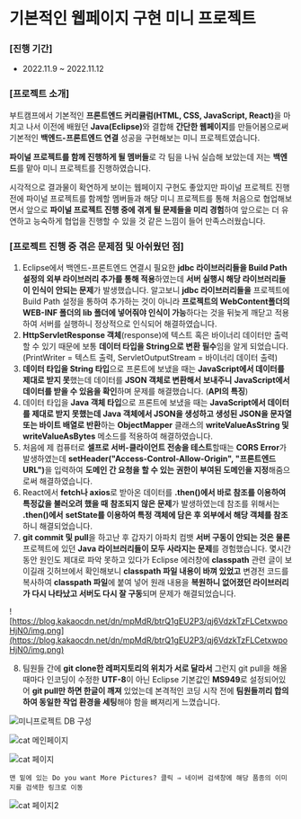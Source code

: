 # 기본적인 웹페이지 구현 미니 프로젝트

### [진행 기간]

- 2022.11.9 ~ 2022.11.12

### [프로젝트 소개]

부트캠프에서 기본적인 <b>프론트엔드 커리큘럼(HTML, CSS, JavaScript, React)</b>을 마치고 나서 이전에 배웠던 <b>Java(Eclipse)</b>와 결합해 **간단한 웹페이지**를 만들어봄으로써 기본적인 **백엔드-프론트엔드 연결** 성공을 구현해보는 미니 프로젝트였습니다.

**파이널 프로젝트를 함께 진행하게 될 멤버들**로 각 팀을 나눠 실습해 보았는데 저는 **백엔드**를 맡아 미니 프로젝트를 진행하였습니다.

시각적으로 결과물이 확연하게 보이는 웹페이지 구현도 좋았지만 파이널 프로젝트 진행전에 파이널 프로젝트를 함께할 멤버들과 해당 미니 프로젝트를 통해 처음으로 협업해보면서 앞으로 **파이널 프로젝트 진행 중에 겪게 될 문제들을 미리 경험**하여 앞으로는 더 유연하고 능숙하게 협업을 진행할 수 있을 것 같은 느낌이 들어 만족스러웠습니다.   

### [프로젝트 진행 중 겪은 문제점 및 아쉬웠던 점]

1. Eclipse에서 백엔드-프론트엔드 연결시 필요한 **jdbc 라이브러리들을 Build Path 설정의 외부 라이브러리 추가를 통해 적용**하였는데 **서버 실행시 해당 라이브러리들이 인식이 안되는 문제**가 발생했습니다.
알고보니 **jdbc 라이브러리들을** 프로젝트에 Build Path 설정을 통하여 추가하는 것이 아니라 **프로젝트의 WebContent폴더의 WEB-INF 폴더의 lib 폴더에 넣어줘야 인식이 가능**하다는 것을 뒤늦게 깨닫고 적용하여 서버를 실행하니 정상적으로 인식되어 해결하였습니다.
2. **HttpServletResponse 객체**(response)에 텍스트 혹은 바이너리 데이터만 출력할 수 있기 때문에 보통 **데이터 타입을 String으로 변환 필수**임을 알게 되었습니다. (PrintWriter = 텍스트 출력, ServletOutputStream = 바이너리 데이터 출력)
3. **데이터 타입을 String 타입**으로 프론트에 보냈을 때는 **JavaScript에서 데이터를 제대로 받지 못**했는데 데이터를 **JSON 객체로 변환해서 보내주니** **JavaScript에서 데이터를 받을 수 있음을 확인**하며 문제를 해결했습니다. (**API의 특징**)
4. 데이터 타입을 **Java 객체 타입**으로 프론트에 보냈을 때는 **JavaScript에서 데이터를 제대로 받지 못했는데**
**Java 객체에서 JSON을 생성하고 생성된 JSON을 문자열 또는 바이트 배열로 반환**하는 **ObjectMapper** 클래스의 **writeValueAsString 및 writeValueAsBytes** 메소드를 적용하여 해결하였습니다.
5. 처음에 제 컴퓨터로 **셀프로 서버-클라이언트 전송을 테스트**할때는 **CORS Error**가 발생하였는데  <b>setHeader("Access-Control-Allow-Origin", "프론트엔드 URL")</b>을 입력하여 **도메인 간 요청을 할 수 있는 권한이 부여된 도메인을 지정**해줌으로써 해결하였습니다.
6. React에서 **fetch나 axios**로 받아온 데이터를 **.then()에서 바로 참조를 이용하여 특정값을 불러오려 했을 때** **참조되지 않은 문제**가 발생하였는데 참조를 위해서는 **.then()에서** **setState를 이용하여 특정 객체에 담은 후 외부에서 해당 객체를 참조**하니 해결되었습니다.
7. **git commit 및 pull**을 하고난 후 갑자기 아파치 컴뱃 **서버 구동이 안되는 것은 물론** 프로젝트에 있던 **Java 라이브러리들이 모두 사라지는 문제**를 경험했습니다.
몇시간동안 원인도 제대로 파악 못하고 있다가 Eclipse 에러창에 **classpath** 관련 글이 보이길래 깃허브에서 확인해보니
**classpath 파일 내용이 바껴 있었고** 변경전 코드를 복사하여 **classpath 파일**에 붙여 넣어 원래 내용을 **복원하니 없어졌던 라이브러리가 다시 나타났고 서버도 다시 잘 구동**되며 문제가 해결되었습니다.

![https://blog.kakaocdn.net/dn/mpMdR/btrQ1gEU2P3/qj6VdzkTzFLCetxwpoHjN0/img.png](https://blog.kakaocdn.net/dn/mpMdR/btrQ1gEU2P3/qj6VdzkTzFLCetxwpoHjN0/img.png)

8. 팀원들 간에 **git clone한 레퍼지토리의 위치가 서로 달라서** 그런지 git pull을 해올 때마다 인코딩이 수정한 **UTF-8**이 아닌 Eclipse 기본값인 **MS949**로 설정되어있어 **git pull만 하면 한글이 깨져** 있었는데 본격적인 코딩 시작 전에 **팀원들끼리 합의하여 동일한 작업 환경을 세팅**해야 함을 뼈져리게 느꼈습니다.

![미니프로젝트 DB 구성](https://user-images.githubusercontent.com/109947297/204286662-5c5a1d2b-4f98-4023-a877-e316e4297479.png)

![cat 메인페이지](https://user-images.githubusercontent.com/109947297/204286693-d83d11b4-4016-4007-bf61-dafd8e643bdf.PNG)

![cat 페이지](https://user-images.githubusercontent.com/109947297/204286761-2063466b-03d0-42cf-89a6-6896b61c8253.PNG)

    맨 밑에 있는 Do you want More Pictures? 클릭 ⇒ 네이버 검색창에 해당 품종의 이미지를 검색한 링크로 이동

![cat 페이지2](https://user-images.githubusercontent.com/109947297/204286797-e886e643-f399-4331-bdef-4d9b7e448ec5.PNG)

